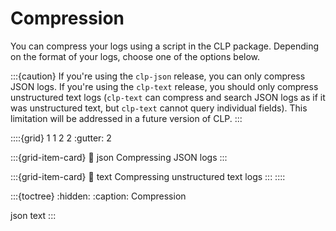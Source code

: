 # Compression

You can compress your logs using a script in the CLP package. Depending on the format of your logs,
choose one of the options below.

:::{caution}
If you're using the `clp-json` release, you can only compress JSON logs. If you're using the
`clp-text` release, you should only compress unstructured text logs (`clp-text` can compress and
search JSON logs as if it was unstructured text, but `clp-text` cannot query individual fields).
This limitation will be addressed in a future version of CLP.
:::

::::{grid} 1 1 2 2
:gutter: 2

:::{grid-item-card}
:link: json
Compressing JSON logs
:::

:::{grid-item-card}
:link: text
Compressing unstructured text logs
:::
::::

:::{toctree}
:hidden:
:caption: Compression

json
text
:::
